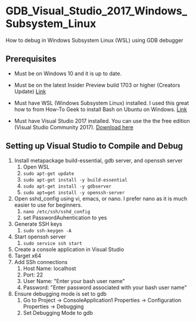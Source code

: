 # GDB_Visual_Studio_2017_Windows_Subsystem_Linux
How to debug in Windows Subsystem Linux (WSL) using GDB debugger

## Prerequisites
* Must be on Windows 10 and it is up to date.

* Must be on the latest Insider Preview build 1703 or higher (Creators Update) [Link](https://insider.windows.com/Install/PC)

* Must have WSL (Windows Subsystem Linux) installed. I used this great how to from How-To Geek to install Bash on Ubuntu on Windows. [Link](https://www.howtogeek.com/249966/how-to-install-and-use-the-linux-bash-shell-on-windows-10/)

* Must have Visual Studio 2017 installed. You can use the the free edition (Visual Studio Community 2017). [Download here](https://www.visualstudio.com/downloads/)

## Setting up Visual Studio to Compile and Debug 

1. Install metapackage build-essential, gdb server, and openssh server
	1. Open WSL
	2. `sudo apt-get update`
	3. `sudo apt-get install -y build-essential`
	4. `sudo apt-get install -y gdbserver`
	5. `sudo apt=get install -y openssh-server`
2. Open sshd_config using vi, emacs, or nano. I prefer nano as it is much easier to use for beginners.
	1. `nano /etc/ssh/sshd_config`
	2. set PasswordAuhentication to yes
3. Generate SSH keys
	1. `sudo ssh-keygen -A`
4. Start openssh server
	1. `sudo service ssh start`
5. Create a console application in Visual Studio
6. Target x64
7. Add SSh connections
	1. Host Name: localhost
	2. Port: 22
	3. User Name: "Enter your bash user name"
	4. Password: "Enter password associated with your bash user name"
8. Ensure debugging mode is set to gdb
	1. Go to Project -> ConsoleApplication1 Properties -> Configuration Properties -> Debugging
	2. Set Debugging Mode to gdb
